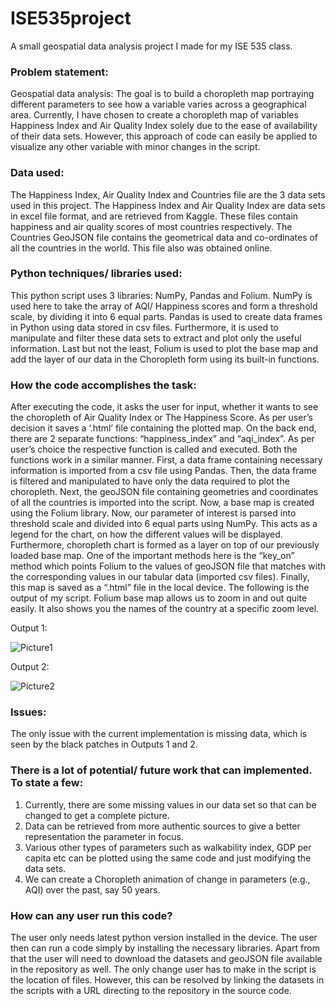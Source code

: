 # ISE535project
A small geospatial data analysis project I made for my ISE 535 class.

### Problem statement:

Geospatial data analysis: The goal is to build a choropleth map portraying different parameters to see how a variable varies across a geographical area. 
Currently, I have chosen to create a choropleth map of variables Happiness Index and Air Quality Index solely due to the ease of availability of their data sets. 
However, this approach of code can easily be applied to visualize any other variable with minor changes in the script.


### Data used:

The Happiness Index, Air Quality Index and Countries file are the 3 data sets used in this project.
The Happiness Index and Air Quality Index are data sets in excel file format, and are retrieved from Kaggle.
These files contain happiness and air quality scores of most countries respectively. 
The Countries GeoJSON file contains the geometrical data and co-ordinates of all the countries in the world. This file also was obtained online.


### Python techniques/ libraries used:

This python script uses 3 libraries: NumPy, Pandas and Folium. 
NumPy is used here to take the array of AQI/ Happiness scores and form a threshold scale, by dividing it into 6 equal parts. 
Pandas is used to create data frames in Python using data stored in csv files. 
Furthermore, it is used to manipulate and filter these data sets to extract and plot only the useful information. 
Last but not the least, Folium is used to plot the base map and add the layer of our data in the Choropleth form using its built-in functions.  


### How the code accomplishes the task:

After executing the code, it asks the user for input, whether it wants to see the choropleth of Air Quality Index or The Happiness Score. 
As per user’s decision it saves a ‘.html’ file containing the plotted map.
On the back end, there are 2 separate functions: “happiness_index” and “aqi_index”. 
As per user’s choice the respective function is called and executed. Both the functions work in a similar manner. 
First, a data frame containing necessary information is imported from a csv file using Pandas. 
Then, the data frame is filtered and manipulated to have only the data required to plot the choropleth. 
Next, the geoJSON file containing geometries and coordinates of all the countries is imported into the script. 
Now, a base map is created using the Folium library. Now, our parameter of interest is parsed into threshold scale and divided into 6 equal parts using NumPy. 
This acts as a legend for the chart, on how the different values will be displayed. 
Furthermore, choropleth chart is formed as a layer on top of our previously loaded base map. 
One of the important methods here is the “key_on” method which points Folium to the values of geoJSON file that matches with the corresponding values in our tabular data (imported csv files).
Finally, this map is saved as a “.html” file in the local device. The following is the output of my script. 
Folium base map allows us to zoom in and out quite easily. It also shows you the names of the country at a specific zoom level. 


Output 1:

![Picture1](https://media.github.ncsu.edu/user/27281/files/a703b344-2870-42c5-8044-afbec779ba3b)



Output 2:

![Picture2](https://media.github.ncsu.edu/user/27281/files/b3263ccb-49f5-4279-ac93-dcf220ba459f)
 

### Issues:

The only issue with the current implementation is missing data, which is seen by the black patches in Outputs 1 and 2. 


### There is a lot of potential/ future work that can implemented. To state a few:
1. Currently, there are some missing values in our data set so that can be changed to get a complete picture.
2. Data can be retrieved from more authentic sources to give a better representation the parameter in focus.
3. Various other types of parameters such as walkability index, GDP per capita etc can be plotted using the same code and just modifying the data sets.
4. We can create a Choropleth animation of change in parameters (e.g., AQI) over the past, say 50 years.


### How can any user run this code?

The user only needs latest python version installed in the device. 
The user then can run a code simply by installing the necessary libraries. 
Apart from that the user will need to download the datasets and geoJSON file available in the repository as well. 
The only change user has to make in the script is the location of files. 
However, this can be resolved by linking the datasets in the scripts with a URL directing to the repository in the source code.

